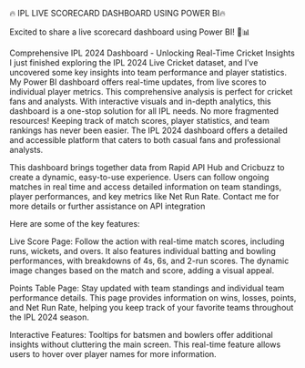 🔥 IPL LIVE SCORECARD DASHBOARD USING POWER BI🔥

Excited to share a live scorecard dashboard using Power BI! 🏏📊

Comprehensive IPL 2024 Dashboard - Unlocking Real-Time Cricket Insights
I just finished exploring the IPL 2024 Live Cricket dataset, and I’ve uncovered some key insights into team performance and player statistics. My Power BI dashboard offers real-time updates, from live scores to individual player metrics. This comprehensive analysis is perfect for cricket fans and analysts. With interactive visuals and in-depth analytics, this dashboard is a one-stop solution for all IPL needs. No more fragmented resources! Keeping track of match scores, player statistics, and team rankings has never been easier. The IPL 2024 dashboard offers a detailed and accessible platform that caters to both casual fans and professional analysts.

This dashboard brings together data from Rapid API Hub and Cricbuzz to create a dynamic, easy-to-use experience. Users can follow ongoing matches in real time and access detailed information on team standings, player performances, and key metrics like Net Run Rate. Contact me for more details or further assistance on API integration

Here are some of the key features:
 
Live Score Page: Follow the action with real-time match scores,
including runs, wickets, and overs. It also features individual batting and
bowling performances, with breakdowns of 4s, 6s, and 2-run scores. The dynamic image changes based on the match and score, adding a visual appeal.

Points Table Page: Stay updated with team standings and individual team
performance details. This page provides information on wins, losses, points,
and Net Run Rate, helping you keep track of your favorite teams throughout the IPL 2024 season.

Interactive Features: Tooltips for batsmen and bowlers offer additional
insights without cluttering the main screen. This real-time feature allows
users to hover over player names for more information.
